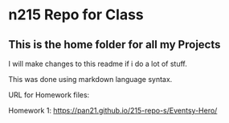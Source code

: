 # n215 Repo for Class

## This is the home folder for all my Projects

I will make changes to this readme if i do a lot of stuff. 

This was done using markdown language syntax.

URL for Homework files:

Homework 1: https://pan21.github.io/215-repo-s/Eventsy-Hero/
